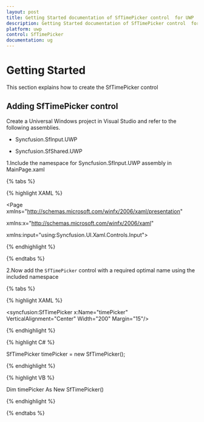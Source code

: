 ```yaml
---
layout: post
title: Getting Started documentation of SfTimePicker control  for UWP
description: Getting Started documentation of SfTimePicker control  for UWP
platform: uwp
control: SfTimePicker
documentation: ug
---
```


# Getting Started

This section explains how to create the SfTimePicker control

## Adding SfTimePicker control

Create a Universal Windows project in Visual Studio and refer to the following assemblies.

* Syncfusion.SfInput.UWP

* Syncfusion.SfShared.UWP

1.Include the namespace for Syncfusion.SfInput.UWP assembly in MainPage.xaml

{% tabs %}

{% highlight XAML %}

<Page xmlns="http://schemas.microsoft.com/winfx/2006/xaml/presentation"

xmlns:x="http://schemas.microsoft.com/winfx/2006/xaml"

xmlns:input="using:Syncfusion.UI.Xaml.Controls.Input">

{% endhighlight %}

{% endtabs %}

2.Now add the `SfTimePicker` control with a required optimal name using the included namespace

{% tabs %}

{% highlight XAML %}

 <syncfusion:SfTimePicker x:Name="timePicker" VerticalAlignment="Center" Width="200" Margin="15"/>

{% endhighlight %}

{% highlight C# %}

 SfTimePicker timePicker = new SfTimePicker();

{% endhighlight %}

{% highlight VB %}

 Dim timePicker As New SfTimePicker()

{% endhighlight %}

{% endtabs %}




